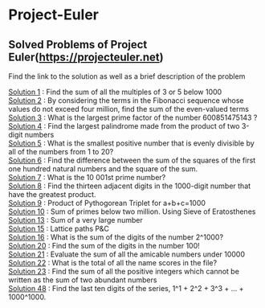 # Project-Euler

## Solved Problems of Project Euler(https://projecteuler.net)
Find the link to the solution as well as a brief description of the problem

[Solution 1](https://github.com/anishpai/Project-Euler/blob/master/P1.py) : Find the sum of all the multiples of 3 or 5 below 1000  
[Solution 2](https://github.com/anishpai/Project-Euler/blob/master/P2.py) : By considering the terms in the Fibonacci sequence whose values do not exceed four million, find the sum of the even-valued terms  
[Solution 3](https://github.com/anishpai/Project-Euler/blob/master/P3.py) : What is the largest prime factor of the number 600851475143 ?  
[Solution 4](https://github.com/anishpai/Project-Euler/blob/master/P4.py) : Find the largest palindrome made from the product of two 3-digit numbers </br>
[Solution 5](https://github.com/anishpai/Project-Euler/blob/master/P5.py) : What is the smallest positive number that is evenly divisible by all of the numbers from 1 to 20? </br>
[Solution 6](https://github.com/anishpai/Project-Euler/blob/master/P6.py) : Find the difference between the sum of the squares of the first one hundred natural numbers and the square of the sum. </br>
[Solution 7](https://github.com/anishpai/Project-Euler/blob/master/P7.py) : What is the 10 001st prime number? </br>
[Solution 8](https://github.com/anishpai/Project-Euler/blob/master/P8.py) : Find the thirteen adjacent digits in the 1000-digit number that have the greatest product.</br>
[Solution 9](https://github.com/anishpai/Project-Euler/blob/master/P9.py) : Product of Pythogorean Triplet for a+b+c=1000 </br>
[Solution 10](https://github.com/anishpai/Project-Euler/blob/master/P10.py) : Sum of primes below two million. Using Sieve of Eratosthenes </br>
[Solution 13](https://github.com/anishpai/Project-Euler/blob/master/P13.py) :  Sum of a very large number </br>
[Solution 15](https://github.com/anishpai/Project-Euler/blob/master/P15.py) :  Lattice paths P&C </br>
[Solution 16](https://github.com/anishpai/Project-Euler/blob/master/P16.py) :  What is the sum of the digits of the number 2^1000? </br>
[Solution 20](https://github.com/anishpai/Project-Euler/blob/master/P20.py) :  Find the sum of the digits in the number 100! </br>
[Solution 21](https://github.com/anishpai/Project-Euler/blob/master/P21f.py) :  Evaluate the sum of all the amicable numbers under 10000 </br>
[Solution 22](https://github.com/anishpai/Project-Euler/blob/master/P22.py) :  What is the total of all the name scores in the file? </br>
[Solution 23](https://github.com/anishpai/Project-Euler/blob/master/P23.py) :  Find the sum of all the positive integers which cannot be written as the sum of two abundant numbers </br>
[Solution 48](https://github.com/anishpai/Project-Euler/blob/master/P48.py) :  Find the last ten digits of the series, 1^1 + 2^2 + 3^3 + ... + 1000^1000. </br>
